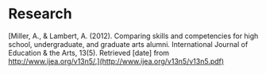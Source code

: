 # Research

[Miller, A., & Lambert, A. (2012). Comparing skills and competencies for
high school, undergraduate, and graduate arts alumni. International Journal of
Education & the Arts, 13(5). Retrieved [date] from http://www.ijea.org/v13n5/.](http://www.ijea.org/v13n5/v13n5.pdf)
